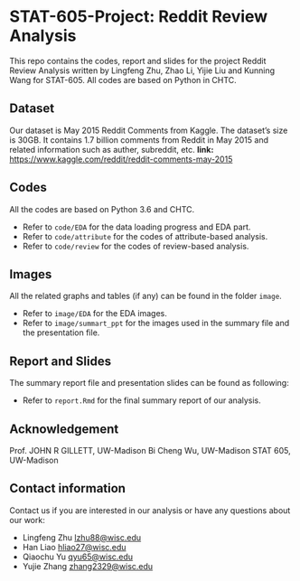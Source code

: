 # STAT-605-Project: Reddit Review Analysis
This repo contains the codes, report and slides for the project Reddit Review Analysis written by Lingfeng Zhu, Zhao Li, Yijie Liu and Kunning Wang for STAT-605. All codes are based on Python in CHTC.

## Dataset
Our dataset is May 2015 Reddit Comments from Kaggle. The dataset’s size is 30GB. It contains 1.7 billion comments from Reddit in May 2015 and related information such as auther, subreddit, etc.
**link:** https://www.kaggle.com/reddit/reddit-comments-may-2015

## Codes
All the codes are based on Python 3.6 and CHTC.  
* Refer to ```code/EDA``` for the data loading progress and EDA part.  
* Refer to ```code/attribute``` for the codes of attribute-based analysis.
* Refer to ```code/review``` for the codes of review-based analysis.

## Images
All  the related graphs and tables (if any) can be found in the folder ```image```.
* Refer to ```image/EDA``` for the EDA images.
* Refer to ```image/summart_ppt``` for the images used in the summary file and the presentation file.

## Report and Slides
The summary report file and presentation slides can be found as following:
* Refer to ```report.Rmd``` for the final summary report of our analysis.

## Acknowledgement
Prof. JOHN R GILLETT, UW-Madison
Bi Cheng Wu, UW-Madison
STAT 605, UW-Madison

## Contact information
Contact us if you are interested in our analysis or have any questions about our work:
* Lingfeng Zhu  lzhu88@wisc.edu
* Han Liao  hliao27@wisc.edu
* Qiaochu Yu  qyu65@wisc.edu
* Yujie Zhang  zhang2329@wisc.edu
